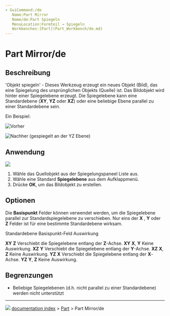```yaml
---
- GuiCommand:/de
   Name:Part Mirror
   Name/de:Part Spiegeln
   MenuLocation:Formteil → Spiegeln
   Workbenches:[Part](Part_Workbench/de.md)
---
```


# Part Mirror/de

## Beschreibung

\'Objekt spiegeln\' - Dieses Werkzeug erzeugt ein neues Objekt (Bild), das eine Spiegelung des ursprünglichen Objekts (Quelle) ist. Das Bildobjekt wird hinter einer Spiegelebene erzeugt. Die Spiegelebene kann eine Standardebene (**XY**, **YZ** oder **XZ**) oder eine beliebige Ebene parallel zu einer Standardebene sein.

Ein Beispiel:

![Vorher](images/PARTMirrorBeforev11.png )

![Nachher (gespiegelt an der **YZ** Ebene)](images/PARTMirrorAfterv11.png ) 

## Anwendung

![](images/PARTMirrorDialogv11.png )

1.  Wähle das Quellobjekt aus der Spiegelungspaneel Liste aus.
2.  Wähle eine Standard **Spiegelebene** aus dem Aufklappmenü.
3.  Drücke **OK**, um das Bildobjekt zu erstellen.




## Optionen

Die **Basispunkt** Felder können verwendet werden, um die Spiegelebene parallel zur Standardspiegelebene zu verschieben. Nur eins der **X** , **Y** oder **Z** Felder ist für eine bestimmte Standardebene wirksam.

  Standardebene   Basispunkt-Feld   Auswirkung
    
  **XY**          **Z**             Verschiebt die Spiegelebene entlang der **Z**-Achse.
  **XY**          **X**, **Y**      Keine Auswirkung.
  **XZ**          **Y**             Verschiebt die Spiegelebene entlang der **Y**-Achse.
  **XZ**          **X**, **Z**      Keine Auswirkung.
  **YZ**          **X**             Verschiebt die Spiegelebene entlang der **X**-Achse.
  **YZ**          **Y**, **Z**      Keine Auswirkung.

## Begrenzungen

-   Beliebige Spiegelebenen (d.h. nicht parallel zu einer Standardebene) werden nicht unterstützt



---
![](images/Right_arrow.png) [documentation index](../README.md) > [Part](Part_Workbench.md) > Part Mirror/de
